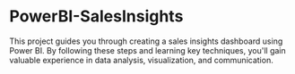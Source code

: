 # PowerBI-SalesInsights
This project guides you through creating a sales insights dashboard using Power BI. By following these steps and learning key techniques, you'll gain valuable experience in data analysis, visualization, and communication.
